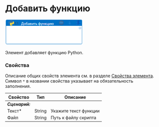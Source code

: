 # Добавить функцию

![](../../../resources/activities/extra/python/add-function.png)

Элемент добавляет функцию Python.

### Свойства
Описание общих свойств элемента см. в разделе [Свойства элемента](https://docs.primo-rpa.ru/primo-rpa/primo-studio/process/elements#svoistva-elementa).\
Символ `*` в названии свойства указывает на обязательность заполнения.

| Свойство             | Тип                   | Описание                                      |
| -------------------- | --------------------- | --------------------------------------------- |
| ***Сценарий:***       | |  |
| Текст\*              | String    | Укажите текст функции |
| Файл                 | String    | Путь к файлу скрипта |

